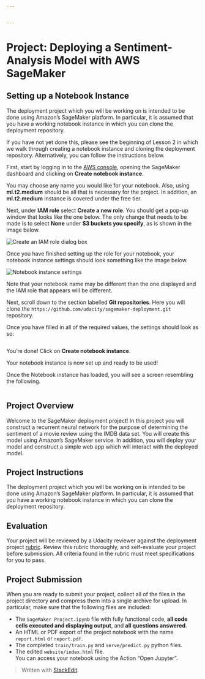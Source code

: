 ```yaml
---


---
```


<h1 id="project-deploying-a-sentiment-analysis-model-with-aws-sagemaker">Project: Deploying a Sentiment-Analysis Model with AWS SageMaker</h1>
<h2 id="setting-up-a-notebook-instance">Setting up a Notebook Instance</h2>
<p>The deployment project which you will be working on is intended to be done using Amazon’s SageMaker platform. In particular, it is assumed that you have a working notebook instance in which you can clone the deployment repository.</p>
<p>If you have not yet done this, please see the beginning of Lesson 2 in which we walk through creating a notebook instance and cloning the deployment repository. Alternatively, you can follow the instructions below.</p>
<p>First, start by logging in to the  <a href="http://console.aws.amazon.com/">AWS console</a>, opening the SageMaker dashboard and clicking on  <strong>Create notebook instance</strong>.</p>
<p>You may choose any name you would like for your notebook. Also, using  <strong>ml.t2.medium</strong>  should be all that is necessary for the project. In addition, an  <strong>ml.t2.medium</strong>  instance is covered under the free tier.</p>
<p>Next, under  <strong>IAM role</strong>  select  <strong>Create a new role</strong>. You should get a pop-up window that looks like the one below. The only change that needs to be made is to select  <strong>None</strong>  under  <strong>S3 buckets you specify</strong>, as is shown in the image below.</p>
<p><img src="https://video.udacity-data.com/topher/2018/October/5bd74c8c_create-an-iam-role/create-an-iam-role.png" alt="Create an IAM role dialog box"></p>
<p>Once you have finished setting up the role for your notebook, your notebook instance settings should look something like the image below.</p>
<p><img src="https://video.udacity-data.com/topher/2018/October/5bd74cba_notebook-instance-settings/notebook-instance-settings.png" alt="Notebook instance settings"></p>
<p>Note that your notebook name may be different than the one displayed and the IAM role that appears will be different.</p>
<p>Next, scroll down to the section labelled  <strong>Git repositories</strong>. Here you will clone the  <code>https://github.com/udacity/sagemaker-deployment.git</code>  repository.</p>
<p>Once you have filled in all of the required values, the settings should look as so:</p>
<p><img src="https://video.udacity-data.com/topher/2019/February/5c59a95c_clone-git-repo-sagemaker/clone-git-repo-sagemaker.png" alt=""></p>
<p>You’re done! Click on  <strong>Create notebook instance</strong>.</p>
<p>Your notebook instance is now set up and ready to be used!</p>
<p>Once the Notebook instance has loaded, you will see a screen resembling the following.</p>
<p><img src="https://video.udacity-data.com/topher/2019/February/5c59aa8c_sagemaker-open-jupyter/sagemaker-open-jupyter.png" alt=""></p>
<h2 id="project-overview">Project Overview</h2>
<p>Welcome to the SageMaker deployment project! In this project you will construct a recurrent neural network for the purpose of determining the sentiment of a movie review using the IMDB data set. You will create this model using Amazon’s SageMaker service. In addition, you will deploy your model and construct a simple web app which will interact with the deployed model.</p>
<h2 id="project-instructions">Project Instructions</h2>
<p>The deployment project which you will be working on is intended to be done using Amazon’s SageMaker platform. In particular, it is assumed that you have a working notebook instance in which you can clone the deployment repository.</p>
<h2 id="evaluation">Evaluation</h2>
<p>Your project will be reviewed by a Udacity reviewer against the deployment project  <a href="https://review.udacity.com/#!/rubrics/2262/view">rubric</a>. Review this rubric thoroughly, and self-evaluate your project before submission. All criteria found in the rubric must meet specifications for you to pass.</p>
<h2 id="project-submission">Project Submission</h2>
<p>When you are ready to submit your project, collect all of the files in the project directory and compress them into a single archive for upload. In particular, make sure that the following files are included:</p>
<ul>
<li>The  <code>SageMaker Project.ipynb</code>  file with fully functional code,  <strong>all code cells executed and displaying output</strong>, and  <strong>all questions answered</strong>.</li>
<li>An HTML or PDF export of the project notebook with the name  <code>report.html</code>  or  <code>report.pdf</code>.</li>
<li>The completed  <code>train/train.py</code>  and  <code>serve/predict.py</code>  python files.</li>
<li>The edited  <code>website/index.html</code>  file.<br>
You can access your notebook using the Action “Open Jupyter”.</li>
</ul>
<blockquote>
<p>Written with <a href="https://stackedit.io/">StackEdit</a>.</p>
</blockquote>

